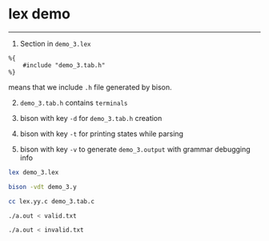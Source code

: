 # lex demo
___

1. Section in `demo_3.lex` 

```
%{
    #include "demo_3.tab.h"
%}
```

means that we include `.h` file generated by bison. 

2. `demo_3.tab.h` contains `terminals`

3. bison with key `-d` for `demo_3.tab.h` creation

4. bison with key `-t` for printing states while parsing

5. bison with key `-v` to generate `demo_3.output` with grammar debugging info

```bash
lex demo_3.lex

bison -vdt demo_3.y

cc lex.yy.c demo_3.tab.c

./a.out < valid.txt

./a.out < invalid.txt

```